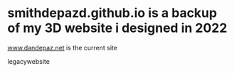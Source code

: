 # smithdepazd.github.io is a backup of my 3D website i designed in 2022
www.dandepaz.net is the current site

legacywebsite
